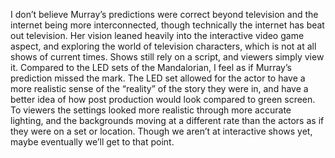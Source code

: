 I don’t believe Murray’s predictions were correct beyond television and the internet being more interconnected, though technically the internet has beat out television. Her vision leaned heavily into the interactive video game aspect, and exploring the world of television characters, which is not at all shows of current times. Shows still rely on a script, and viewers simply view it. Compared to the LED sets of the Mandalorian, I feel as if Murray’s prediction missed the mark. The LED set allowed for the actor to have a more realistic sense of the “reality” of the story they were in, and have a better idea of how post production would look compared to green screen. To viewers the settings looked more realistic through more accurate lighting, and the backgrounds moving at a different rate than the actors as if they were on a set or location. Though we aren’t at interactive shows yet, maybe eventually we’ll get to that point.
